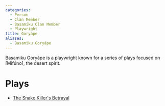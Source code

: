 ```yaml
---
categories:
  - Person
  - Clan Member
  - Basamíku Clan Member
  - Playwright
title: Goryápe
aliases:
  - Basamiku Goryápe
---
```


Basamiku Goryápe is a playwright known for a series of plays focused on [Mifúno], the desert spirit.

# Plays

* [The Snake Killer's Betrayal]()
